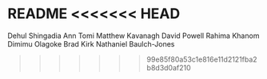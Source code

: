 README
<<<<<<< HEAD
=======
Dehul Shingadia
Ann Tomi
Matthew Kavanagh
David Powell
Rahima Khanom
Dimimu Olagoke
Brad Kirk
Nathaniel Baulch-Jones
>>>>>>> 99e85f80a53c1e816e11d2121fba2b8d3d0af210
